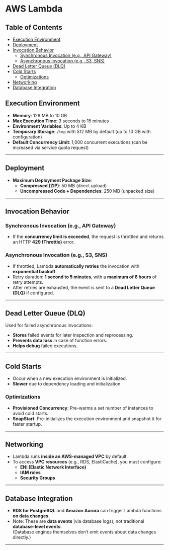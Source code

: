 # AWS Lambda

## Table of Contents

- [Execution Environment](#execution-environment)
- [Deployment](#deployment)
- [Invocation Behavior](#invocation-behavior)
  - [Synchronous Invocation (e.g., API Gateway)](#synchronous-invocation-eg-api-gateway)
  - [Asynchronous Invocation (e.g., S3, SNS)](#asynchronous-invocation-eg-s3-sns)
- [Dead Letter Queue (DLQ)](#dead-letter-queue-dlq)
- [Cold Starts](#cold-starts)
  - [Optimizations](#optimizations)
- [Networking](#networking)
- [Database Integration](#database-integration)

## Execution Environment

- **Memory**: 128 MB to 10 GB
- **Max Execution Time**: 3 seconds to 15 minutes
- **Environment Variables**: Up to 4 KB
- **Temporary Storage**: `/tmp` with 512 MB by default (up to 10 GB with configuration)
- **Default Concurrency Limit**: 1,000 concurrent executions (can be increased via service quota request)

---

## Deployment

- **Maximum Deployment Package Size**:
  - **Compressed (ZIP)**: 50 MB (direct upload)
  - **Uncompressed Code + Dependencies**: 250 MB (unpacked size)

---

## Invocation Behavior

### Synchronous Invocation (e.g., API Gateway)

- If the **concurrency limit is exceeded**, the request is throttled and returns an HTTP **429 (Throttle)** error.

### Asynchronous Invocation (e.g., S3, SNS)

- If throttled, Lambda **automatically retries** the invocation with **exponential backoff**.
- Retry duration: **1 second to 5 minutes**, with a **maximum of 6 hours** of retry attempts.
- After retries are exhausted, the event is sent to a **Dead Letter Queue (DLQ)** if configured.

---

## Dead Letter Queue (DLQ)

Used for failed asynchronous invocations:

- **Stores** failed events for later inspection and reprocessing.
- **Prevents data loss** in case of function errors.
- **Helps debug** failed executions.

---

## Cold Starts

- Occur when a new execution environment is initialized.
- **Slower** due to dependency loading and initialization.

### Optimizations

- **Provisioned Concurrency**: Pre-warms a set number of instances to avoid cold starts.
- **SnapStart**: Pre-initializes the execution environment and snapshot it for faster startup.

---

## Networking

- Lambda runs **inside an AWS-managed VPC** by default.
- To access **VPC resources** (e.g., RDS, ElastiCache), you must configure:
  - **ENI (Elastic Network Interface)**
  - **IAM roles**
  - **Security Groups**

---

## Database Integration

- **RDS for PostgreSQL** and **Amazon Aurora** can trigger Lambda functions **on data changes**.
- Note: These are **data events** (via database logs), not traditional **database-level events**.  
  (Database engines themselves don’t emit events about data changes directly.)

---
